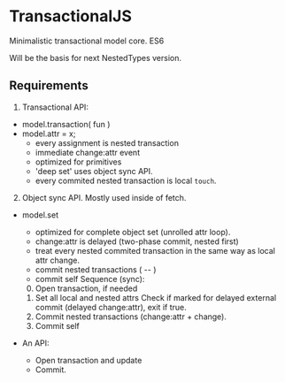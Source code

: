 # TransactionalJS

Minimalistic transactional model core. ES6

Will be the basis for next NestedTypes version.


Requirements
------------

1. Transactional API:
- model.transaction( fun )
- model.attr = x;
    - every assignment is nested transaction
    - immediate change:attr event
    - optimized for primitives
    - 'deep set' uses object sync API.
    - every commited nested transaction is local `touch`.
    
2. Object sync API. Mostly used inside of fetch.
- model.set
    - optimized for complete object set (unrolled attr loop).
    - change:attr is delayed (two-phase commit, nested first)
    - treat every nested commited transaction in the same way as local attr change.
    - commit nested transactions ( -- )
    - commit self 
    Sequence (sync):
    0. Open transaction, if needed
    1. Set all local and nested attrs
    Check if marked for delayed external commit (delayed change:attr), exit if true.
    2. Commit nested transactions (change:attr + change).
    3. Commit self
    
- An API:
    - Open transaction and update
    - Commit.
     
